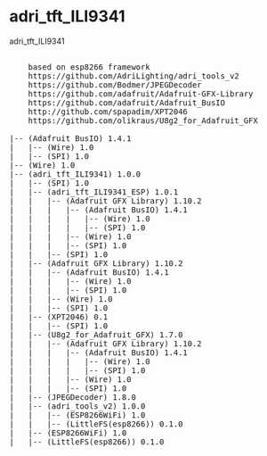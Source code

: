 # adri_tft_ILI9341
 adri_tft_ILI9341

<pre>

    based on esp8266 framework
    https://github.com/AdriLighting/adri_tools_v2        
    https://github.com/Bodmer/JPEGDecoder
    https://github.com/adafruit/Adafruit-GFX-Library
    https://github.com/adafruit/Adafruit_BusIO
    http://github.com/spapadim/XPT2046
    https://github.com/olikraus/U8g2_for_Adafruit_GFX

|-- (Adafruit BusIO) 1.4.1
|   |-- (Wire) 1.0
|   |-- (SPI) 1.0
|-- (Wire) 1.0
|-- (adri_tft_ILI9341) 1.0.0
|   |-- (SPI) 1.0
|   |-- (adri_tft_ILI9341_ESP) 1.0.1
|   |   |-- (Adafruit GFX Library) 1.10.2
|   |   |   |-- (Adafruit BusIO) 1.4.1
|   |   |   |   |-- (Wire) 1.0
|   |   |   |   |-- (SPI) 1.0
|   |   |   |-- (Wire) 1.0
|   |   |   |-- (SPI) 1.0
|   |   |-- (SPI) 1.0
|   |-- (Adafruit GFX Library) 1.10.2
|   |   |-- (Adafruit BusIO) 1.4.1
|   |   |   |-- (Wire) 1.0
|   |   |   |-- (SPI) 1.0
|   |   |-- (Wire) 1.0
|   |   |-- (SPI) 1.0
|   |-- (XPT2046) 0.1
|   |   |-- (SPI) 1.0
|   |-- (U8g2_for_Adafruit_GFX) 1.7.0
|   |   |-- (Adafruit GFX Library) 1.10.2
|   |   |   |-- (Adafruit BusIO) 1.4.1
|   |   |   |   |-- (Wire) 1.0
|   |   |   |   |-- (SPI) 1.0
|   |   |   |-- (Wire) 1.0
|   |   |   |-- (SPI) 1.0
|   |-- (JPEGDecoder) 1.8.0
|   |-- (adri_tools_v2) 1.0.0
|   |   |-- (ESP8266WiFi) 1.0
|   |   |-- (LittleFS(esp8266)) 0.1.0
|   |-- (ESP8266WiFi) 1.0
|   |-- (LittleFS(esp8266)) 0.1.0

</pre>